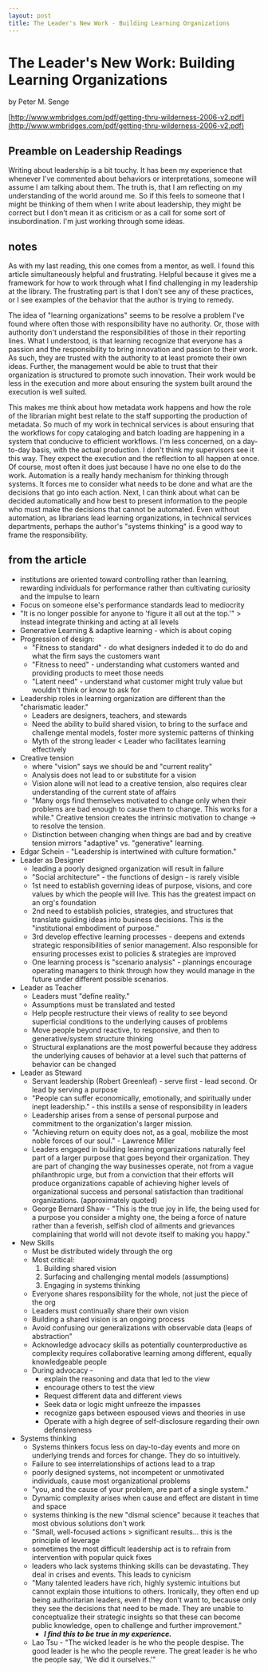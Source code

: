 ```yaml
---
layout: post
title: The Leader's New Work - Building Learning Organizations
---
```


# The Leader's New Work: Building Learning Organizations  
by Peter M. Senge

[http://www.wmbridges.com/pdf/getting-thru-wilderness-2006-v2.pdf](http://www.wmbridges.com/pdf/getting-thru-wilderness-2006-v2.pdf)

## Preamble on Leadership Readings

Writing about leadership is a bit touchy. It has been my experience that whenever I've commented about behaviors or interpretations, someone will assume I am talking about them. The truth is, that I am reflecting on my understanding of the world around me. So if this feels to someone that I might be thinking of them when I write about leadership, they might be correct but I don't mean it as criticism or as a call for some sort of insubordination. I'm just working through some ideas.

## notes

As with my last reading, this one comes from a mentor, as well. I found this article simultaneously helpful and frustrating. Helpful because it gives me a framework for how to work through what I find challenging in my leadership at the library. The frustrating part is that I don't see any of these practices, or I see examples of the behavior that the author is trying to remedy. 

The idea of "learning organizations" seems to be resolve a problem I've found where often those with responsibility have no authority. Or, those with authority don't understand the responsibilities of those in their reporting lines. What I understood, is that learning recognize that everyone has a passion and the responsibility to bring innovation and passion to their work. As such, they are trusted with the authority to at least promote their own ideas. Further, the management would be able to trust that their organization is structured to promote such innovation. Their work would be less in the execution and more about ensuring the system built around the execution is well suited. 

This makes me think about how metadata work happens and how the role of the librarian might best relate to the staff supporting the production of metadata. So much of my work in technical services is about ensuring that the workflows for copy cataloging and batch loading are happening in a system that conducive to efficient workflows. I'm less concerned, on a day-to-day basis, with the actual production. I don't think my supervisors see it this way. They expect the execution and the reflection to all happen at once. Of course, most often it does just because I have no one else to do the work. Automation is a really handy mechanism for thinking through systems. It forces me to consider what needs to be done and what are the decisions that go into each action. Next, I can think about what can be decided automatically and how best to present information to the people who must make the decisions that cannot be automated. Even without automation, as librarians lead learning organizations, in technical services departments, perhaps the author's "systems thinking" is a good way to frame the responsibility. 

## from the article

* institutions are oriented toward controlling rather than learning, rewarding individuals for performance rather than cultivating curiosity and the impulse to learn
* Focus on someone else's performance standards lead to mediocrity
* "It is no longer possible for anyone to 'figure it all out at the top.'" > Instead integrate thinking and acting at all levels
* Generative Learning & adaptive learning - which is about coping
* Progression of design:
    * "Fitness to standard" - do what designers indeded it to do do and what the firm says the customers want
    * "Fitness to need" - understanding what customers wanted and providing products to meet those needs
    * "Latent need" - understand what customer might truly value but wouldn't think or know to ask for
* Leadership roles in learning organization are different than the "charismatic leader."
    *   Leaders are designers, teachers, and stewards
    *   Need the ability to build shared vision, to bring to the surface and challenge mental models, foster more systemic patterns of thinking
    *   Myth of the strong leader < Leader who facilitates learning effectively
*   Creative tension 
    *   where "vision" says we should be and "current reality"
    *   Analysis does not lead to or substitute for a vision
    *   Vision alone will not lead to a creative tension, also requires clear understanding of the current state of affairs
    *   "Many orgs find themselves motivated to change only when their problems are bad enough to cause them to change. This works for a while." Creative tension creates the intrinsic motivation to change -> to resolve the tension.
    *   Distinction between changing when things are bad and by creative tension mirrors "adaptive" vs. "generative" learning.
*   Edgar Schein - "Leadership is intertwined with culture formation."
*   Leader as Designer
    *   leading a poorly designed organization will result in failure
    *   "Social architecture" - the functions of design - is rarely visible
    *   1st need to establish governing ideas of purpose, visions, and core values by which the people will live. This has the greatest impact on an org's foundation
    *   2nd need to establish policies, strategies, and structures that translate guiding ideas into business decisions. This is the "institutional embodiment of purpose."
    *   3rd develop effective learning processes - deepens and extends strategic responsibilities of senior management. Also responsible for ensuring processes exist to policies & strategies are improved
    *   One learning process is "scenario analysis" - plannings encourage operating managers to think through how they would manage in the future under different possible scenarios.
*   Leader as Teacher
    *   Leaders must "define reality." 
    *   Assumptions must be translated and tested
    *   Help people restructure their views of reality to see beyond superficial conditions to the underlying causes of problems
    *   Move people beyond reactive, to responsive, and then to generative/system structure thinking
    *   Structural explanations are the most powerful because they address the underlying causes of behavior at a level such that patterns of behavior can be changed
*   Leader as Steward
    *   Servant leadership (Robert Greenleaf) - serve first - lead second. Or lead by serving a purpose
    *   "People can suffer economically, emotionally, and spiritually under inept leadership." - this instills a sense of responsibility in leaders
    *   Leadership arises from a sense of personal purpose and commitment to the organization's larger mission.
    *   "Achieving return on equity does not, as a goal, mobilize the most noble forces of our soul." - Lawrence Miller
    *   Leaders engaged in building learning organizations naturally feel part of a larger purpose that goes beyond their organization. They are part of changing the way businesses operate, not from a vague philanthropic urge, but from a conviction that their efforts will produce organizations capable of achieving higher levels of organizational success and personal satisfaction than traditional organizations. (approximately quoted)
    *   George Bernard Shaw - "This is the true joy in life, the being used for a purpose you consider a mighty one, the being a force of nature rather than a feverish, selfish clod of ailments and grievances complaining that world will not devote itself to making you happy." 
*   New Skills
    *   Must be distributed widely through the org
    *   Most critical:
        1. Building shared vision
        2. Surfacing and challenging mental models (assumptions)
        3. Engaging in systems thinking
    *   Everyone shares responsibility for the whole, not just the piece of the org
    *   Leaders must continually share their own vision
    *   Building a shared vision is an ongoing process
    *   Avoid confusing our generalizations with observable data (leaps of abstraction"
    *   Acknowledge advocacy skills as potentially counterproductive as complexity requires collaborative learning among different, equally knowledgeable people
    *   During advocacy -
        *   explain the reasoning and data that led to the view
        *   encourage others to test the view
        *   Request different data and different views
        *   Seek data or logic might unfreeze the impasses
        *   recognize gaps between espoused views and theories in use
        *   Operate with a high degree of self-disclosure regarding their own defensiveness
*   Systems thinking
    *   Systems thinkers focus less on day-to-day events and more on underlying trends and forces for change. They do so intuitively.
    *   Failure to see interrelationships of actions lead to a trap
    *   poorly designed systems, not incompetent or unmotivated individuals, cause most organizational problems
    *   "you, and the cause of your problem, are part of a single system."
    *   Dynamic complexity arises when cause and effect are distant in time and space
    *   systems thinking is the new "dismal science" because it teaches that most obvious solutions don't work
    *   "Small, well-focused actions > significant results... this is the principle of leverage
    *   sometimes the most difficult leadership act is to refrain from intervention with popular quick fixes
    *  leaders who lack systems thinking skills can be devastating. They deal in crises and events. This leads to cynicism
    *  "Many talented leaders have rich, highly systemic intuitions but cannot explain those intuitions to others. Ironically, they often end up being authoritarian leaders, even if they don't want to, because only they see the decisions that need to be made. They are unable to conceptualize their strategic insights so that these can become public knowledge, open to challenge and further improvement." 
        *   ***I find this to be true in my experience.***
    *  Lao Tsu - "The wicked leader is he who the people despise. The good leader is he who the people revere. The great leader is he who the people say, 'We did it ourselves.'" 

